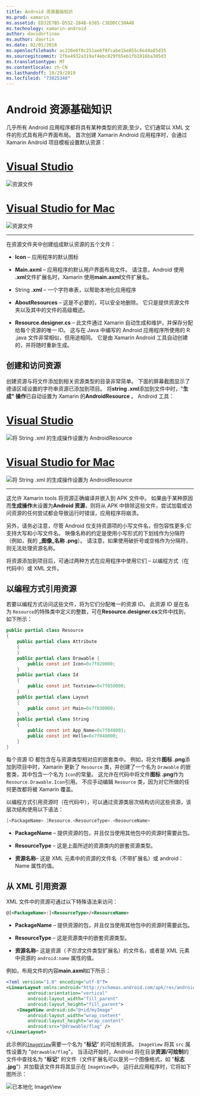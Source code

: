 ```yaml
---
title: Android 资源基础知识
ms.prod: xamarin
ms.assetid: ED32E7B5-D552-284B-6385-C3EDDCC30A4B
ms.technology: xamarin-android
author: davidortinau
ms.author: daortin
ms.date: 02/01/2018
ms.openlocfilehash: ac228e6f0c251ae6f0fcabe1be855c6ed4a85d35
ms.sourcegitcommit: 2fbe4932a319af4ebc829f65eb1fb1816ba305d3
ms.translationtype: MT
ms.contentlocale: zh-CN
ms.lasthandoff: 10/29/2019
ms.locfileid: "73025348"
---
```

# <a name="android-resource-basics"></a>Android 资源基础知识

几乎所有 Android 应用程序都将具有某种类型的资源;至少，它们通常以 XML 文件的形式具有用户界面布局。 首次创建 Xamarin Android 应用程序时，会通过 Xamarin Android 项目模板设置默认资源：

# <a name="visual-studiotabwindows"></a>[Visual Studio](#tab/windows)

![资源文件](android-resource-basics-images/01-resource-files-vs.png)

# <a name="visual-studio-for-mactabmacos"></a>[Visual Studio for Mac](#tab/macos)

![资源文件](android-resource-basics-images/01-resource-files-xs.png)

-----

在资源文件夹中创建组成默认资源的五个文件：

- **Icon** &ndash; 应用程序的默认图标

- **Main.axml** &ndash; 应用程序的默认用户界面布局文件。 请注意，Android 使用 **.xml**文件扩展名时，Xamarin 使用**main.axml**文件扩展名。

- String **.xml** &ndash; 一个字符串表，以帮助本地化应用程序

- **AboutResources** &ndash; 这是不必要的，可以安全地删除。 它只是提供资源文件夹以及其中的文件的高级概述。

- **Resource.designer.cs** &ndash; 此文件通过 Xamarin 自动生成和维护，并保存分配给每个资源的唯一 ID。 这与在 Java 中编写的 Android 应用程序所使用的 R .java 文件非常相似，但用途相同。 它是由 Xamarin Android 工具自动创建的，并将随时重新生成。

## <a name="creating-and-accessing-resources"></a>创建和访问资源

创建资源与将文件添加到相关资源类型的目录非常简单。 下面的屏幕截图显示了德语区域设置的字符串资源已添加到项目。 将**string .xml**添加到文件中时，"**生成" 操作**已自动设置为 Xamarin 的**AndroidResource** 。 Android 工具：

# <a name="visual-studiotabwindows"></a>[Visual Studio](#tab/windows)

![将 String .xml 的生成操作设置为 AndroidResource](android-resource-basics-images/02-build-action-vs.png)

# <a name="visual-studio-for-mactabmacos"></a>[Visual Studio for Mac](#tab/macos)

![将 String .xml 的生成操作设置为 AndroidResource](android-resource-basics-images/02-build-action-xs.png)

-----

这允许 Xamarin tools 将资源正确编译并嵌入到 APK 文件中。 如果由于某种原因而**生成操作**未设置为**Android 资源**，则将从 APK 中排除这些文件，尝试加载或访问资源的任何尝试都会导致运行时错误，应用程序将崩溃。

另外，请务必注意，尽管 Android 仅支持资源项的小写文件名，但包容性更多;它支持大写和小写文件名。 映像名称的约定是使用小写形式的下划线作为分隔符（例如，我的 **\_图像\_名称 .png**）。 请注意，如果使用破折号或空格作为分隔符，则无法处理资源名称。

将资源添加到项目后，可通过两种方式在应用程序中使用它们 &ndash; 以编程方式（在代码中）或 XML 文件。

## <a name="referencing-resources-programmatically"></a>以编程方式引用资源

若要以编程方式访问这些文件，将为它们分配唯一的资源 ID。 此资源 ID 是在名为 `Resource`的特殊类中定义的整数，可在**Resource.designer.cs**文件中找到，如下所示：

```csharp
public partial class Resource
{
    public partial class Attribute
    {
    }
    public partial class Drawable {
        public const int Icon=0x7f020000;
    }
    public partial class Id
    {
        public const int Textview=0x7f050000;
    }
    public partial class Layout
    {
        public const int Main=0x7f030000;
    }
    public partial class String
    {
        public const int App_Name=0x7f040001;
        public const int Hello=0x7f040000;
    }
}
```

每个资源 ID 都包含在与资源类型相对应的嵌套类中。 例如，将文件**图标 .png**添加到项目中时，Xamarin 更新了 `Resource` 类，并创建了一个名为 `Drawable` 的嵌套类，其中包含一个名为 `Icon`的常量。
这允许在代码中将文件**图标 .png**作为 `Resource.Drawable.Icon`引用。 不应手动编辑 `Resource` 类，因为对它所做的任何更改都将被 Xamarin 覆盖。

以编程方式引用资源时（在代码中），可以通过资源类层次结构访问这些资源，该层次结构使用以下语法：

```csharp
[<PackageName>.]Resource.<ResourceType>.<ResourceName>
```

- **PackageName** &ndash; 提供资源的包，并且仅当使用其他包中的资源时需要此包。

- **ResourceType** &ndash; 这是上面所述的资源类内的嵌套资源类型。

- **资源名称**&ndash; 这是 XML 元素中的资源的文件名（不带扩展名）或 android： Name 属性的值。

## <a name="referencing-resources-from-xml"></a>从 XML 引用资源

XML 文件中的资源可通过以下特殊语法来访问：

```xml
@[<PackageName>:]<ResourceType>/<ResourceName>
```

- **PackageName** &ndash; 提供资源的包，并且仅当使用其他包中的资源时需要此包。

- **ResourceType** &ndash; 这是资源类中的嵌套资源类型。

- **资源名称**&ndash; 这是资源（*不包含*文件类型扩展名）的文件名，或者是 XML 元素中资源的 `android:name` 属性的值。

例如，布局文件的内容**main.axml**如下所示：

```xml
<?xml version="1.0" encoding="utf-8"?>
<LinearLayout xmlns:android="http://schemas.android.com/apk/res/android"
        android:orientation="vertical"
        android:layout_width="fill_parent"
        android:layout_height="fill_parent">
    <ImageView android:id="@+id/myImage"
        android:layout_width="wrap_content"
        android:layout_height="wrap_content"
        android:src="@drawable/flag" />
</LinearLayout>
```

此示例的[`ImageView`](https://github.com/xamarin/recipes/tree/master/Recipes/android/controls/imageview)需要一个名为 "**标记**" 的可绘制资源。 `ImageView` 将其 `src` 属性设置为 "`@drawable/flag`"。 当活动开始时，Android 将在目录**资源/可绘制**的文件中查找名为 "**标记**" 的文件（文件扩展名可以是另一个图像格式，如 "**标志 .jpg**"）并加载该文件并将其显示在 `ImageView`中。
运行此应用程序时，它将如下图所示：

![已本地化 ImageView](android-resource-basics-images/03-localized-screenshot.png)
